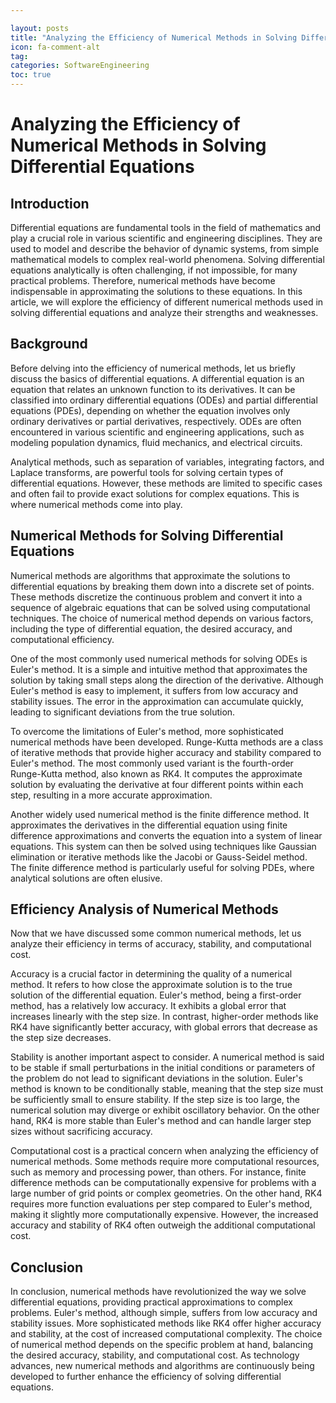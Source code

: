 ```yaml
---

layout: posts
title: "Analyzing the Efficiency of Numerical Methods in Solving Differential Equations"
icon: fa-comment-alt
tag:      
categories: SoftwareEngineering
toc: true
---
```




# Analyzing the Efficiency of Numerical Methods in Solving Differential Equations

## Introduction

Differential equations are fundamental tools in the field of mathematics and play a crucial role in various scientific and engineering disciplines. They are used to model and describe the behavior of dynamic systems, from simple mathematical models to complex real-world phenomena. Solving differential equations analytically is often challenging, if not impossible, for many practical problems. Therefore, numerical methods have become indispensable in approximating the solutions to these equations. In this article, we will explore the efficiency of different numerical methods used in solving differential equations and analyze their strengths and weaknesses.

## Background

Before delving into the efficiency of numerical methods, let us briefly discuss the basics of differential equations. A differential equation is an equation that relates an unknown function to its derivatives. It can be classified into ordinary differential equations (ODEs) and partial differential equations (PDEs), depending on whether the equation involves only ordinary derivatives or partial derivatives, respectively. ODEs are often encountered in various scientific and engineering applications, such as modeling population dynamics, fluid mechanics, and electrical circuits.

Analytical methods, such as separation of variables, integrating factors, and Laplace transforms, are powerful tools for solving certain types of differential equations. However, these methods are limited to specific cases and often fail to provide exact solutions for complex equations. This is where numerical methods come into play.

## Numerical Methods for Solving Differential Equations

Numerical methods are algorithms that approximate the solutions to differential equations by breaking them down into a discrete set of points. These methods discretize the continuous problem and convert it into a sequence of algebraic equations that can be solved using computational techniques. The choice of numerical method depends on various factors, including the type of differential equation, the desired accuracy, and computational efficiency.

One of the most commonly used numerical methods for solving ODEs is Euler's method. It is a simple and intuitive method that approximates the solution by taking small steps along the direction of the derivative. Although Euler's method is easy to implement, it suffers from low accuracy and stability issues. The error in the approximation can accumulate quickly, leading to significant deviations from the true solution.

To overcome the limitations of Euler's method, more sophisticated numerical methods have been developed. Runge-Kutta methods are a class of iterative methods that provide higher accuracy and stability compared to Euler's method. The most commonly used variant is the fourth-order Runge-Kutta method, also known as RK4. It computes the approximate solution by evaluating the derivative at four different points within each step, resulting in a more accurate approximation.

Another widely used numerical method is the finite difference method. It approximates the derivatives in the differential equation using finite difference approximations and converts the equation into a system of linear equations. This system can then be solved using techniques like Gaussian elimination or iterative methods like the Jacobi or Gauss-Seidel method. The finite difference method is particularly useful for solving PDEs, where analytical solutions are often elusive.

## Efficiency Analysis of Numerical Methods

Now that we have discussed some common numerical methods, let us analyze their efficiency in terms of accuracy, stability, and computational cost.

Accuracy is a crucial factor in determining the quality of a numerical method. It refers to how close the approximate solution is to the true solution of the differential equation. Euler's method, being a first-order method, has a relatively low accuracy. It exhibits a global error that increases linearly with the step size. In contrast, higher-order methods like RK4 have significantly better accuracy, with global errors that decrease as the step size decreases.

Stability is another important aspect to consider. A numerical method is said to be stable if small perturbations in the initial conditions or parameters of the problem do not lead to significant deviations in the solution. Euler's method is known to be conditionally stable, meaning that the step size must be sufficiently small to ensure stability. If the step size is too large, the numerical solution may diverge or exhibit oscillatory behavior. On the other hand, RK4 is more stable than Euler's method and can handle larger step sizes without sacrificing accuracy.

Computational cost is a practical concern when analyzing the efficiency of numerical methods. Some methods require more computational resources, such as memory and processing power, than others. For instance, finite difference methods can be computationally expensive for problems with a large number of grid points or complex geometries. On the other hand, RK4 requires more function evaluations per step compared to Euler's method, making it slightly more computationally expensive. However, the increased accuracy and stability of RK4 often outweigh the additional computational cost.

## Conclusion

In conclusion, numerical methods have revolutionized the way we solve differential equations, providing practical approximations to complex problems. Euler's method, although simple, suffers from low accuracy and stability issues. More sophisticated methods like RK4 offer higher accuracy and stability, at the cost of increased computational complexity. The choice of numerical method depends on the specific problem at hand, balancing the desired accuracy, stability, and computational cost. As technology advances, new numerical methods and algorithms are continuously being developed to further enhance the efficiency of solving differential equations.